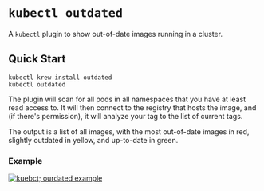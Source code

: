 # `kubectl outdated`

A `kubectl` plugin to show out-of-date images running in a cluster.

## Quick Start

```
kubectl krew install outdated
kubectl outdated
```

The plugin will scan for all pods in all namespaces that you have at least read access to. It will then connect to the registry that hosts the image, and (if there's permission), it will analyze your tag to the list of current tags.

The output is a list of all images, with the most out-of-date images in red, slightly outdated in yellow, and up-to-date in green.

### Example

[![kuebct; ourdated example](https://asciinema.org/a/ExaFOk6ap0GL17GJsJWpExGnM.svg)](https://asciinema.org/a/ExaFOk6ap0GL17GJsJWpExGnM)

